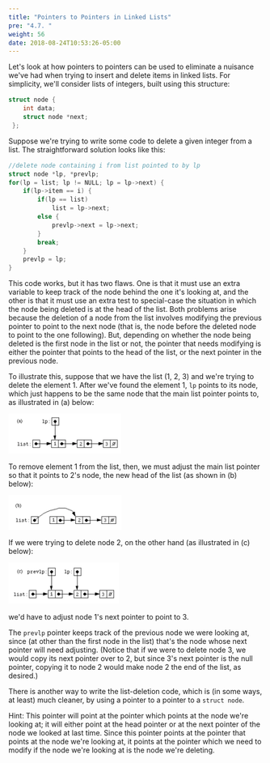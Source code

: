```yaml
---
title: "Pointers to Pointers in Linked Lists"
pre: "4.7. "
weight: 56
date: 2018-08-24T10:53:26-05:00
---
```


Let's look at how pointers to pointers can be used to eliminate a nuisance we've had when trying to
insert and delete items in linked lists. For simplicity, we'll consider lists of integers, built using this
structure:

```c
struct node {
    int data;
    struct node *next;
 };
 ```
 
Suppose we're trying to write some code to delete a given integer from a list. The straightforward
solution looks like this:

```c
//delete node containing i from list pointed to by lp
struct node *lp, *prevlp;
for(lp = list; lp != NULL; lp = lp->next) {
    if(lp->item == i) {
        if(lp == list)
            list = lp->next;
        else {
            prevlp->next = lp->next;
        }
        break;
    }
    prevlp = lp;
}
```

This code works, but it has two flaws. One is that it must use an extra variable to keep track of the
node behind the one it's looking at, and the other is that it must use an extra test to special-case the
situation in which the node being deleted is at the head of the list. Both problems arise because the
deletion of a node from the list involves modifying the previous pointer to point to the next node (that
is, the node before the deleted node to point to the one following). But, depending on whether the node
being deleted is the first node in the list or not, the pointer that needs modifying is either the pointer
that points to the head of the list, or the next pointer in the previous node.

To illustrate this, suppose that we have the list (1, 2, 3) and we're trying to delete the element 1. After
we've found the element 1, `lp` points to its node, which just happens to be the same node that the
main list pointer points to, as illustrated in (a) below:

![linkedlistA](/images/linkedListA.png)

To remove element 1 from the list, then, we must adjust the main list pointer so that it points to 2's
node, the new head of the list (as shown in (b) below):

![linkedlistB](/images/linkedListB.png)

If we were trying to delete node 2, on the other hand (as illustrated in (c) below):

![linkedlistC](/images/linkedListC.png)

we'd have to adjust node 1's next pointer to point to 3. 

The `prevlp` pointer keeps track of the previous node we were looking at, since (at other than the first node in the
list) that's the node whose next pointer will need adjusting. (Notice that if we were to delete node 3, we
would copy its next pointer over to 2, but since 3's next pointer is the null pointer, copying it to node 2
would make node 2 the end of the list, as desired.)

There is another way to write the list-deletion code, which is (in some ways, at least)
much cleaner, by using a pointer to a pointer to a `struct node`.

Hint: This pointer will point at the pointer which points at the node we're looking at; it will either
point at the head pointer or at the next pointer of the node we looked at last time. Since this pointer
points at the pointer that points at the node we're looking at, it points at the pointer which
we need to modify if the node we're looking at is the node we're deleting.